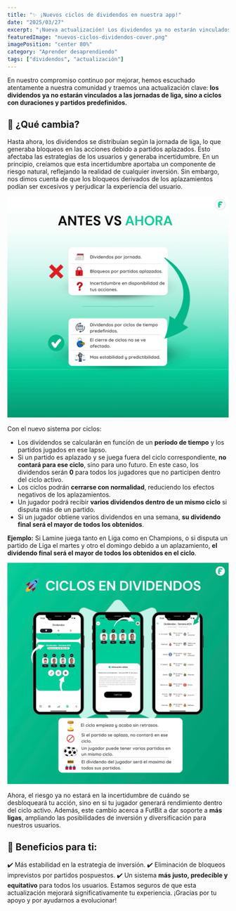 ```yaml
---
title: "✨ ¡Nuevos ciclos de dividendos en nuestra app!"
date: "2025/03/27"
excerpt: "¡Nueva actualización! Los dividendos ya no estarán vinculados a las jornadas de liga, sino a ciclos con duraciones y partidos predefinidos"
featuredImage: "nuevos-ciclos-dividendos-cover.png"
imagePosition: "center 80%"
category: "Aprender desaprendiendo"
tags: ["dividendos", "actualización"]
---
```



En nuestro compromiso continuo por mejorar, hemos escuchado atentamente a nuestra comunidad y traemos una actualización clave: **los dividendos ya no estarán vinculados a las jornadas de liga, sino a ciclos con duraciones y partidos predefinidos.**

## 🔄 ¿Qué cambia?
Hasta ahora, los dividendos se distribuían según la jornada de liga, lo que generaba bloqueos en las acciones debido a partidos aplazados. Esto afectaba las estrategias de los usuarios y generaba incertidumbre. En un principio, creíamos que esta incertidumbre aportaba un componente de riesgo natural, reflejando la realidad de cualquier inversión. Sin embargo, nos dimos cuenta de que los bloqueos derivados de los aplazamientos podían ser excesivos y perjudicar la experiencia del usuario.

 <img
  className="w-full rounded-lg"
  src="/images/nuevos-ciclos-dividendos-2.png"
  alt="Comparativa antes y ahora"
  />

Con el nuevo sistema por ciclos:
- Los dividendos se calcularán en función de un **período de tiempo** y los partidos jugados en ese lapso.
- Si un partido es aplazado y se juega fuera del ciclo correspondiente, **no contará para ese ciclo**, sino para uno futuro. En este caso, los dividendos serán **0** para todos los jugadores que no participen dentro del ciclo activo.
- Los ciclos podrán **cerrarse con normalidad**, reduciendo los efectos negativos de los aplazamientos.
- Un jugador podrá recibir **varios dividendos dentro de un mismo ciclo** si disputa más de un partido.
- Si un jugador obtiene varios dividendos en una semana, **su dividendo final será el mayor de todos los obtenidos**.

**Ejemplo:** Si Lamine juega tanto en Liga como en Champions, o si disputa un partido de Liga el martes y otro el domingo debido a un aplazamiento, **el dividendo final será el mayor de todos los obtenidos en el ciclo**.


 <img
  className="w-full rounded-lg"
  src="/images/nuevos-ciclos-dividendos-3.png"
  alt="Ciclos en dividendos"
  />

Ahora, el riesgo ya no estará en la incertidumbre de cuándo se desbloqueará tu acción, sino en si tu jugador generará rendimiento dentro del ciclo activo.
Además, este cambio acerca a FutBit a dar soporte a **más ligas**, ampliando las posibilidades de inversión y diversificación para nuestros usuarios.

## 🚀 Beneficios para ti:
✔️ Más estabilidad en la estrategia de inversión. ✔️ Eliminación de bloqueos imprevistos por partidos pospuestos. ✔️ Un sistema **más justo, predecible y equitativo** para todos los usuarios.
Estamos seguros de que esta actualización mejorará significativamente tu experiencia. ¡Gracias por tu apoyo y por ayudarnos a evolucionar!

